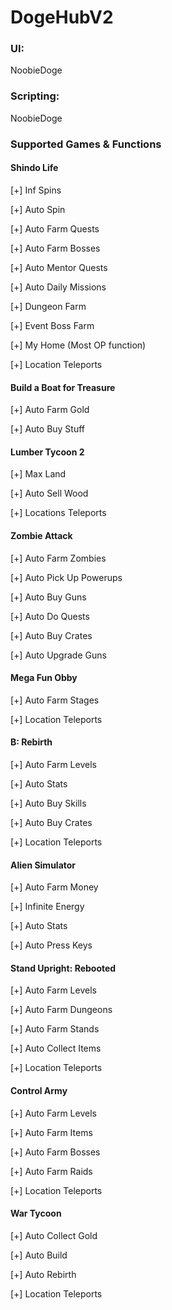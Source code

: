 # DogeHubV2

### UI:
NoobieDoge

### Scripting:
NoobieDoge

### Supported Games & Functions

#### Shindo Life
[+] Inf Spins

[+] Auto Spin

[+] Auto Farm Quests

[+] Auto Farm Bosses

[+] Auto Mentor Quests

[+] Auto Daily Missions

[+] Dungeon Farm

[+] Event Boss Farm

[+] My Home (Most OP function)

[+] Location Teleports

#### Build a Boat for Treasure
[+] Auto Farm Gold

[+] Auto Buy Stuff

#### Lumber Tycoon 2
[+] Max Land

[+] Auto Sell Wood

[+] Locations Teleports

#### Zombie Attack
[+] Auto Farm Zombies

[+] Auto Pick Up Powerups

[+] Auto Buy Guns

[+] Auto Do Quests

[+] Auto Buy Crates

[+] Auto Upgrade Guns

#### Mega Fun Obby
[+] Auto Farm Stages

[+] Location Teleports

#### B: Rebirth
[+] Auto Farm Levels

[+] Auto Stats

[+] Auto Buy Skills

[+] Auto Buy Crates

[+] Location Teleports

#### Alien Simulator
[+] Auto Farm Money

[+] Infinite Energy

[+] Auto Stats

[+] Auto Press Keys

#### Stand Upright: Rebooted
[+] Auto Farm Levels

[+] Auto Farm Dungeons

[+] Auto Farm Stands

[+] Auto Collect Items

[+] Location Teleports

#### Control Army
[+] Auto Farm Levels

[+] Auto Farm Items

[+] Auto Farm Bosses

[+] Auto Farm Raids

[+] Location Teleports

#### War Tycoon
[+] Auto Collect Gold

[+] Auto Build

[+] Auto Rebirth

[+] Location Teleports
